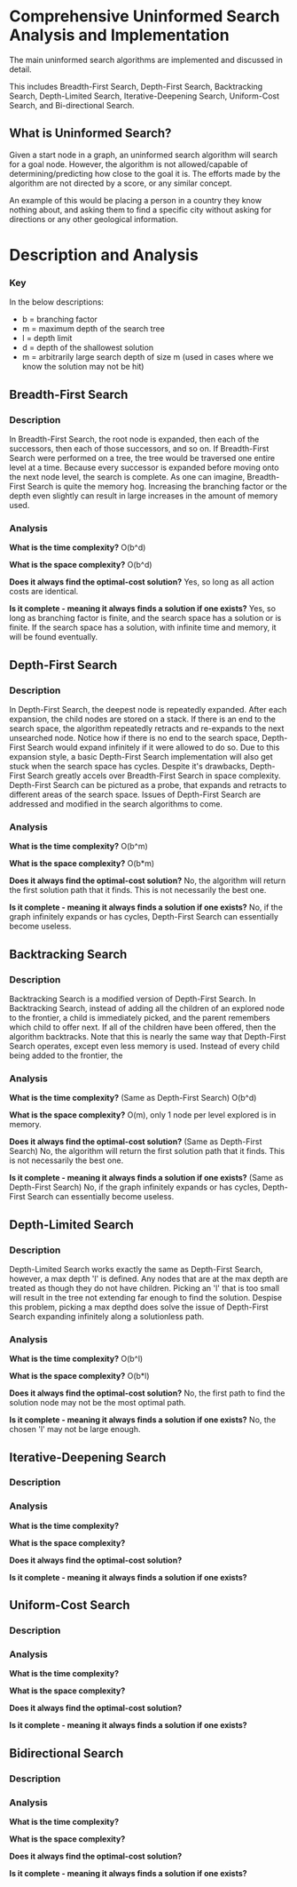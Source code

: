 # Comprehensive Uninformed Search Analysis and Implementation
The main uninformed search algorithms are implemented and discussed in detail. 

This includes Breadth-First Search, Depth-First Search, Backtracking Search, Depth-Limited Search, Iterative-Deepening Search, Uniform-Cost Search, and Bi-directional Search.

<h2>What is Uninformed Search?</h2>

Given a start node in a graph, an uninformed search algorithm will search for a goal node. However, the algorithm is not allowed/capable of determining/predicting how close to the goal it is. The efforts made by the algorithm are not directed by a score, or any similar concept. 

An example of this would be placing a person in a country they know nothing about, and asking them to find a specific city without asking for directions or any other geological information.

# Description and Analysis

<h3>Key</h3>

In the below descriptions:
- b = branching factor
- m = maximum depth of the search tree
- l = depth limit
- d = depth of the shallowest solution 
- m = arbitrarily large search depth of size m (used in cases where we know the solution may not be hit)

<h2>Breadth-First Search</h2>

<h3>Description</h3>

In Breadth-First Search, the root node is expanded, then each of the successors, then each of those successors, and so on. If Breadth-First Search were performed on a tree, the tree would be traversed one entire level at a time. Because every successor is expanded before moving onto the next node level, the search is complete. As one can imagine, Breadth-First Search is quite the memory hog. Increasing the branching factor or the depth even slightly can result in large increases in the amount of memory used.

<h3>Analysis</h3>

**What is the time complexity?** O(b^d)

**What is the space complexity?** O(b^d)

**Does it always find the optimal-cost solution?** Yes, so long as all action costs are identical.

**Is it complete - meaning it always finds a solution if one exists?** Yes, so long as branching factor is finite, and the search space has a solution or is finite. If the search space has a solution, with infinite time and memory, it will be found eventually.

<h2>Depth-First Search</h2>

<h3>Description</h3>

In Depth-First Search, the deepest node is repeatedly expanded. After each expansion, the child nodes are stored on a stack. If there is an end to the search space, the algorithm repeatedly retracts and re-expands to the next unsearched node. Notice how if there is no end to the search space, Depth-First Search would expand infinitely if it were allowed to do so. Due to this expansion style, a basic Depth-First Search implementation will also get stuck when the search space has cycles. Despite it's drawbacks, Depth-First Search greatly accels over Breadth-First Search in space complexity. Depth-First Search can be pictured as a probe, that expands and retracts to different areas of the search space. Issues of Depth-First Search are addressed and modified in the search algorithms to come.

<h3>Analysis</h3>

**What is the time complexity?** O(b^m)

**What is the space complexity?** O(b*m)

**Does it always find the optimal-cost solution?** No, the algorithm will return the first solution path that it finds. This is not necessarily the best one.

**Is it complete - meaning it always finds a solution if one exists?** No, if the graph infinitely expands or has cycles, Depth-First Search can essentially become useless.

<h2>Backtracking Search</h2>

<h3>Description</h3>

Backtracking Search is a modified version of Depth-First Search. In Backtracking Search, instead of adding all the children of an explored node to the frontier, a child is immediately picked, and the parent remembers which child to offer next. If all of the children have been offered, then the algorithm backtracks. Note that this is nearly the same way that Depth-First Search operates, except even less memory is used. Instead of every child being added to the frontier, the 

<h3>Analysis</h3>

**What is the time complexity?** (Same as Depth-First Search) O(b^d)

**What is the space complexity?** O(m), only 1 node per level explored is in memory.

**Does it always find the optimal-cost solution?** (Same as Depth-First Search) No, the algorithm will return the first solution path that it finds. This is not necessarily the best one.

**Is it complete - meaning it always finds a solution if one exists?** (Same as Depth-First Search) No, if the graph infinitely expands or has cycles, Depth-First Search can essentially become useless.

<h2>Depth-Limited Search</h2>

<h3>Description</h3>

Depth-Limited Search works exactly the same as Depth-First Search, however, a max depth 'l' is defined. Any nodes that are at the max depth are treated as though they do not have children. Picking an 'l' that is too small will result in the tree not extending far enough to find the solution. Despise this problem, picking a max depthd does solve the issue of Depth-First Search expanding infinitely along a solutionless path.

<h3>Analysis</h3>

**What is the time complexity?** O(b^l)

**What is the space complexity?** O(b*l)

**Does it always find the optimal-cost solution?** No, the first path to find the solution node may not be the most optimal path.

**Is it complete - meaning it always finds a solution if one exists?** No, the chosen 'l' may not be large enough.

<h2>Iterative-Deepening Search</h2>

<h3>Description</h3>



<h3>Analysis</h3>

**What is the time complexity?**

**What is the space complexity?**

**Does it always find the optimal-cost solution?**

**Is it complete - meaning it always finds a solution if one exists?**

<h2>Uniform-Cost Search</h2>

<h3>Description</h3>



<h3>Analysis</h3>

**What is the time complexity?**

**What is the space complexity?**

**Does it always find the optimal-cost solution?**

**Is it complete - meaning it always finds a solution if one exists?**

<h2>Bidirectional Search</h2>

<h3>Description</h3>



<h3>Analysis</h3>

**What is the time complexity?**

**What is the space complexity?**

**Does it always find the optimal-cost solution?**

**Is it complete - meaning it always finds a solution if one exists?**
